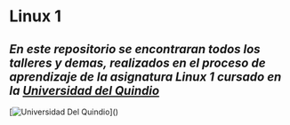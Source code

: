 # Linux 1
## _En este repositorio se encontraran todos los talleres y demas, realizados en el proceso de aprendizaje de la asignatura Linux 1 cursado en la [Universidad del Quindio]_

[![Universidad Del Quindio](https://www.uniquindio.edu.co/estudiantes/info/uniquindio/media/bloque9.png)](<a href='https://www.uniquindio.edu.co/' target="_blank" rel="noopener noreferrer"></a>)



[Universidad del Quindio]: <https://www.uniquindio.edu.co/>



